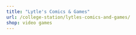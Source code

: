 ```yaml
---
title: "Lytle's Comics & Games"
url: /college-station/lytles-comics-and-games/
shop: video games
---
```


